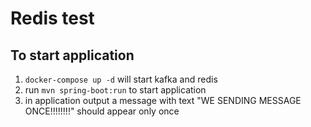 # Redis test

## To start application

1. `docker-compose up -d` will start kafka and redis
2. run `mvn spring-boot:run` to start application
3. in application output a message with text "WE SENDING MESSAGE ONCE!!!!!!!!" should appear only once
